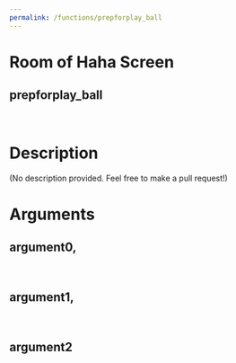 ```yaml
---
permalink: /functions/prepforplay_ball
---
```

# Room of Haha Screen  
## prepforplay_ball  
&nbsp;  
# Description  
(No description provided. Feel free to make a pull request!) 
&nbsp;  
# Arguments
## argument0, 

&nbsp;  
## argument1, 

&nbsp;  
## argument2

&nbsp;  


